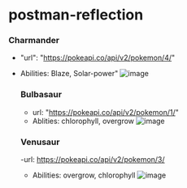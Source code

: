 # postman-reflection

 ### Charmander
- "url": "https://pokeapi.co/api/v2/pokemon/4/"
- Abilities: Blaze, Solar-power"
![image](https://github.com/GregoryRobetertson/postman-reflection/assets/147750592/07c32d32-38d8-4288-8a9e-6d26ff9c0fbb)


  ### Bulbasaur
  - url: "https://pokeapi.co/api/v2/pokemon/1/"
  - Ablities: chlorophyll, overgrow
  ![image](https://github.com/GregoryRobetertson/postman-reflection/assets/147750592/c04b0a8d-2e89-40f2-8e39-ed22df57bf3d)

  ### Venusaur
  -url: https://pokeapi.co/api/v2/pokemon/3/
  - Abilities: overgrow, chlorophyll
    ![image](https://github.com/GregoryRobetertson/postman-reflection/assets/147750592/170ae393-7e2e-4dff-b7d3-2be00a949189)

    

              
